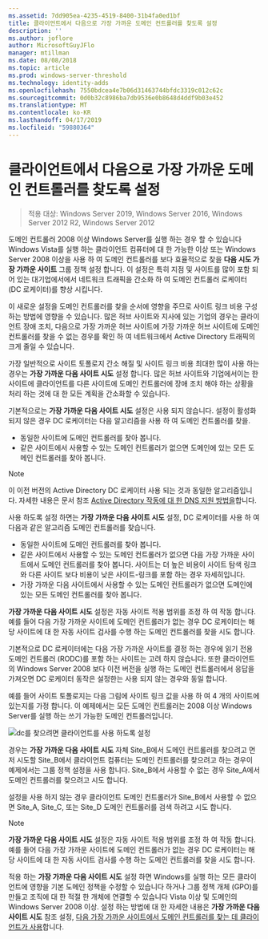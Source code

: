 ```yaml
---
ms.assetid: 7dd905ea-4235-4519-8400-31b4fa0ed1bf
title: 클라이언트에서 다음으로 가장 가까운 도메인 컨트롤러를 찾도록 설정
description: ''
ms.author: joflore
author: MicrosoftGuyJFlo
manager: mtillman
ms.date: 08/08/2018
ms.topic: article
ms.prod: windows-server-threshold
ms.technology: identity-adds
ms.openlocfilehash: 7550bdcea4e7b06d31463744bfdc3319c012c62c
ms.sourcegitcommit: 0d0b32c8986ba7db9536e0b8648d4ddf9b03e452
ms.translationtype: MT
ms.contentlocale: ko-KR
ms.lasthandoff: 04/17/2019
ms.locfileid: "59880364"
---
```

# <a name="enabling-clients-to-locate-the-next-closest-domain-controller"></a>클라이언트에서 다음으로 가장 가까운 도메인 컨트롤러를 찾도록 설정

>적용 대상: Windows Server 2019, Windows Server 2016, Windows Server 2012 R2, Windows Server 2012

도메인 컨트롤러 2008 이상 Windows Server를 실행 하는 경우 할 수 있습니다 Windows Vista를 실행 하는 클라이언트 컴퓨터에 대 한 가능한 이상 또는 Windows Server 2008 이상을 사용 하 여 도메인 컨트롤러를 보다 효율적으로 찾을 **다음 시도 가장 가까운 사이트** 그룹 정책 설정 합니다. 이 설정은 특히 지점 및 사이트를 많이 포함 되어 있는 대기업에서에서 네트워크 트래픽을 간소화 하 여 도메인 컨트롤러 로케이터 (DC 로케이터)를 향상 시킵니다.

이 새로운 설정을 도메인 컨트롤러를 찾을 순서에 영향을 주므로 사이트 링크 비용 구성 하는 방법에 영향을 수 있습니다. 많은 허브 사이트와 지사에 있는 기업의 경우는 클라이언트 장애 조치, 다음으로 가장 가까운 허브 사이트에 가장 가까운 허브 사이트에 도메인 컨트롤러를 찾을 수 없는 경우를 확인 하 여 네트워크에서 Active Directory 트래픽의 크게 줄일 수 있습니다.

가장 일반적으로 사이트 토폴로지 간소 해질 및 사이트 링크 비용 최대한 많이 사용 하는 경우는 **가장 가까운 다음 사이트 시도** 설정 합니다. 많은 허브 사이트와 기업에서이는 한 사이트에 클라이언트를 다른 사이트에 도메인 컨트롤러에 장애 조치 해야 하는 상황을 처리 하는 것에 대 한 모든 계획을 간소화할 수 있습니다.

기본적으로는 **가장 가까운 다음 사이트 시도** 설정은 사용 되지 않습니다. 설정이 활성화 되지 않은 경우 DC 로케이터는 다음 알고리즘을 사용 하 여 도메인 컨트롤러를 찾을.

- 동일한 사이트에 도메인 컨트롤러를 찾아 봅니다.
- 같은 사이트에서 사용할 수 있는 도메인 컨트롤러가 없으면 도메인에 있는 모든 도메인 컨트롤러를 찾아 봅니다.

> [!NOTE]
> 이 이전 버전의 Active Directory DC 로케이터 사용 되는 것과 동일한 알고리즘입니다. 자세한 내용은 문서 참조 [Active Directory 작동에 대 한 DNS 지원 방법을](https://go.microsoft.com/fwlink/?LinkId=108587)합니다.

사용 하도록 설정 하면는 **가장 가까운 다음 사이트 시도** 설정, DC 로케이터를 사용 하 여 다음과 같은 알고리즘 도메인 컨트롤러를 찾습니다.

- 동일한 사이트에 도메인 컨트롤러를 찾아 봅니다.
- 같은 사이트에서 사용할 수 있는 도메인 컨트롤러가 없으면 다음 가장 가까운 사이트에서 도메인 컨트롤러를 찾아 봅니다. 사이트는 더 높은 비용이 사이트 탐색 링크와 다른 사이트 보다 비용이 낮은 사이트-링크를 포함 하는 경우 자세히입니다.
- 가장 가까운 다음 사이트에서 사용할 수 있는 도메인 컨트롤러가 없으면 도메인에 있는 모든 도메인 컨트롤러를 찾아 봅니다.

**가장 가까운 다음 사이트 시도** 설정은 자동 사이트 적용 범위를 조정 하 여 작동 합니다. 예를 들어 다음 가장 가까운 사이트에 도메인 컨트롤러가 없는 경우 DC 로케이터는 해당 사이트에 대 한 자동 사이트 검사를 수행 하는 도메인 컨트롤러를 찾을 시도 합니다.

기본적으로 DC 로케이터에는 다음 가장 가까운 사이트를 결정 하는 경우에 읽기 전용 도메인 컨트롤러 (RODC)를 포함 하는 사이트는 고려 하지 않습니다. 또한 클라이언트의 Windows Server 2008 보다 이전 버전을 실행 하는 도메인 컨트롤러에서 응답을 가져오면 DC 로케이터 동작은 설정한는 사용 되지 않는 경우와 동일 합니다.

예를 들어 사이트 토폴로지는 다음 그림에 사이트 링크 값을 사용 하 여 4 개의 사이트에 있는지를 가정 합니다. 이 예제에서는 모든 도메인 컨트롤러는 2008 이상 Windows Server를 실행 하는 쓰기 가능한 도메인 컨트롤러입니다.

![dc를 찾으려면 클라이언트를 사용 하도록 설정](media/Enabling-Clients-to-Locate-the-Next-Closest-Domain-Controller/beff4087-fb2a-463b-96ac-d440a9e29b75.gif)

경우는 **가장 가까운 다음 사이트 시도** 자체 Site_B에서 도메인 컨트롤러를 찾으려고 먼저 시도할 Site_B에서 클라이언트 컴퓨터는 도메인 컨트롤러를 찾으려고 하는 경우이 예제에서는 그룹 정책 설정을 사용 합니다. Site_B에서 사용할 수 없는 경우 Site_A에서 도메인 컨트롤러를 찾으려고 시도 합니다.

설정을 사용 하지 않는 경우 클라이언트 도메인 컨트롤러가 Site_B에서 사용할 수 없으면 Site_A, Site_C, 또는 Site_D 도메인 컨트롤러를 검색 하려고 시도 합니다.

> [!NOTE]
> **가장 가까운 다음 사이트 시도** 설정은 자동 사이트 적용 범위를 조정 하 여 작동 합니다. 예를 들어 다음 가장 가까운 사이트에 도메인 컨트롤러가 없는 경우 DC 로케이터는 해당 사이트에 대 한 자동 사이트 검사를 수행 하는 도메인 컨트롤러를 찾을 시도 합니다.

적용 하는 **가장 가까운 다음 사이트 시도** 설정 하면 Windows를 실행 하는 모든 클라이언트에 영향을 기본 도메인 정책을 수정할 수 있습니다 하거나 그룹 정책 개체 (GPO)를 만들고 조직에 대 한 적절 한 개체에 연결할 수 있습니다 Vista 이상 및 도메인의 Windows Server 2008 이상. 설정 하는 방법에 대 한 자세한 내용은 **가장 가까운 다음 사이트 시도** 참조 설정, [다음 가장 가까운 사이트에서 도메인 컨트롤러를 찾는 데 클라이언트가 사용](https://technet.microsoft.com/library/cc772592.aspx)합니다.
